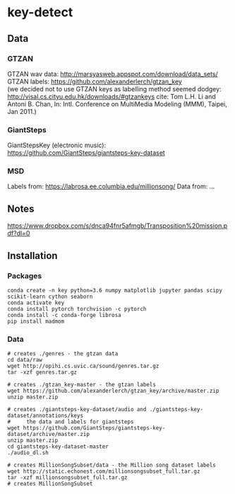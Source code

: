# key-detect

## Data

### GTZAN
GTZAN wav data: http://marsyasweb.appspot.com/download/data_sets/  
GTZAN labels: https://github.com/alexanderlerch/gtzan_key  
(we decided not to use GTZAN keys as labelling method seemed dodgey: http://visal.cs.cityu.edu.hk/downloads/#gtzankeys cite: Tom L.H. Li and Antoni B. Chan, In: Intl. Conference on MultiMedia Modeling (MMM), Taipei, Jan 2011.)  

### GiantSteps
GiantStepsKey (electronic music): https://github.com/GiantSteps/giantsteps-key-dataset

### MSD
Labels from: https://labrosa.ee.columbia.edu/millionsong/
Data from: ...

## Notes
https://www.dropbox.com/s/dnca94fnr5afmgb/Transposition%20mission.pdf?dl=0


## Installation

### Packages
```
conda create -n key python=3.6 numpy matplotlib jupyter pandas scipy scikit-learn cython seaborn
conda activate key
conda install pytorch torchvision -c pytorch
conda install -c conda-forge librosa
pip install madmom
```

### Data
```
# creates ./genres - the gtzan data
cd data/raw
wget http://opihi.cs.uvic.ca/sound/genres.tar.gz
tar -xzf genres.tar.gz

# creates ./gtzan_key-master - the gtzan labels
wget https://github.com/alexanderlerch/gtzan_key/archive/master.zip
unzip master.zip

# creates ./giantsteps-key-dataset/audio and ./giantsteps-key-dataset/annotations/keys
#     the data and labels for giantsteps 
wget https://github.com/GiantSteps/giantsteps-key-dataset/archive/master.zip
unzip master.zip
cd giantsteps-key-dataset-master
./audio_dl.sh

# creates MillionSongSubset/data - the Million song dataset labels
wget http://static.echonest.com/millionsongsubset_full.tar.gz
tar -xzf millionsongsubset_full.tar.gz
# creates MillionSongSubset
```

